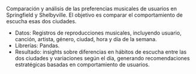 Comparación y análisis de las preferencias musicales de usuarios en Springfield y Shelbyville. El objetivo es comparar el comportamiento de escucha esas dos ciudades.

- Datos: Registros de reproducciones musicales, incluyendo usuario, canción, artista, género, ciudad, hora y día de la semana.
- Librerías: Pandas.
- Resultado: insights sobre diferencias en hábitos de escucha entre las dos ciudades y variaciones según el día, generando recomendaciones estratégicas basadas en comportamiento de usuarios.

